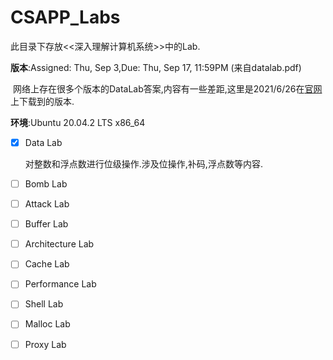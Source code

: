 # CSAPP_Labs

此目录下存放<<深入理解计算机系统>>中的Lab.

**版本**:Assigned: Thu, Sep 3,Due: Thu, Sep 17, 11:59PM (来自datalab.pdf)

​		网络上存在很多个版本的DataLab答案,内容有一些差距,这里是2021/6/26在[官网](http://csapp.cs.cmu.edu/3e/labs.html)上下载到的版本.

**环境**:Ubuntu 20.04.2 LTS x86_64



- [x] Data Lab

  对整数和浮点数进行位级操作.涉及位操作,补码,浮点数等内容.  

- [ ] Bomb Lab

- [ ] Attack Lab

- [ ] Buffer Lab

- [ ] Architecture Lab

- [ ] Cache Lab

- [ ] Performance Lab

- [ ] Shell Lab

- [ ] Malloc Lab

- [ ] Proxy Lab

